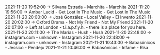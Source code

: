 2021-11-20 19:52:00 -> Silvana Estrada - Marchita - Marchita
2021-11-20 19:56:00 -> Ambar Lucid - Get Lost In The Music - Get Lost In The Music
2021-11-20 20:00:00 -> José González - Local Valley - El Invento
2021-11-20 20:02:00 -> Oxford Drama - Not My Friend - Not My Friend
2021-11-20 20:07:00 -> Left at London - t.i.a.p.f.y.h. - there is a place for you here.
2021-11-20 20:11:00 -> The Marías - Hush - Hush
2021-11-20 22:48:00 -> instagram.com - unknown - Instagram
2021-11-20 22:48:00 -> instagram.com - unknown - Instagram
2021-11-21 10:43:00 -> Babasónicos - Jessico - Pendejo
2021-11-21 10:46:00 -> Babasónicos - Infame - Risa
